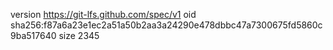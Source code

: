 version https://git-lfs.github.com/spec/v1
oid sha256:f87a6a23e1ec2a51a50b2aa3a24290e478dbbc47a7300675fd5860c9ba517640
size 2345
